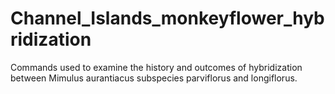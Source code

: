 # Channel_Islands_monkeyflower_hybridization
Commands used to examine the history and outcomes of hybridization between Mimulus aurantiacus subspecies parviflorus and longiflorus.
